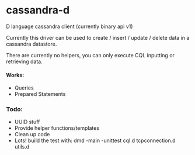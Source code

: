 cassandra-d
===========

D language cassandra client (currently binary api v1)

Currently this driver can be used to create / insert / update / delete data in a cassandra datastore.

There are currently no helpers, you can only execute CQL inputting or retrieving data.

#### Works:
- Queries
- Prepared Statements

### Todo:
- UUID stuff
- Provide helper functions/templates
- Clean up code
- Lots!
build the test with: dmd -main -unittest cql.d tcpconnection.d utils.d
